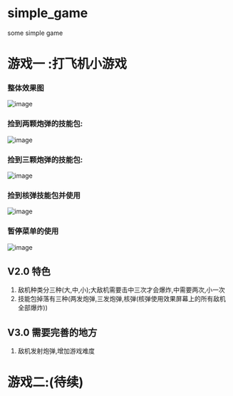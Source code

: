 # simple_game
some simple game

# 游戏一 :打飞机小游戏
### 整体效果图

![image](https://github.com/liuqing520it/simple_game/raw/master/demo.gif)


### 捡到两颗炮弹的技能包:

![image](https://github.com/liuqing520it/simple_game/raw/master/two.gif)


### 捡到三颗炮弹的技能包:

![image](https://github.com/liuqing520it/simple_game/raw/master/three.gif)


### 捡到核弹技能包并使用

![image](https://github.com/liuqing520it/simple_game/raw/master/unclear.gif)


### 暂停菜单的使用

![image](https://github.com/liuqing520it/simple_game/raw/master/menu.gif)

## V2.0 特色
1. 敌机种类分三种(大,中,小);大敌机需要击中三次才会爆炸,中需要两次,小一次
2. 技能包掉落有三种(两发炮弹,三发炮弹,核弹(核弹使用效果屏幕上的所有敌机全部爆炸))

## V3.0 需要完善的地方
1. 敌机发射炮弹,增加游戏难度


# 游戏二:(待续)
